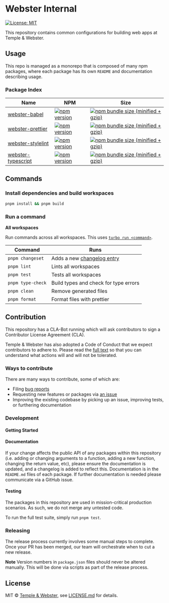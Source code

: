 # Webster Internal

[![License: MIT](https://img.shields.io/badge/License-MIT-green.svg)](LICENSE.md)

This repository contains common configurations for building web apps at Temple & Webster.

## Usage

This repo is managed as a monorepo that is composed of many npm packages, where each package has its own `README` and documentation describing usage.

### Package Index

| Name                                                | NPM                                                                                                                                        | Size                                                                                                                                                                                             |
| --------------------------------------------------- | ------------------------------------------------------------------------------------------------------------------------------------------ | ------------------------------------------------------------------------------------------------------------------------------------------------------------------------------------------------ |
| [webster-babel](packages/webster-babel) | [![npm version](https://badge.fury.io/js/@tpw%2Fwebster-babel.svg)](https://badge.fury.io/js/@tpw%2Fwebster-babel) | [![npm bundle size (minified + gzip)](https://img.shields.io/bundlephobia/minzip/@tpw/webster-babel.svg)](https://img.shields.io/bundlephobia/minzip/@tpw/webser-babel.svg) |
| [webster-prettier](packages/webster-prettier) | [![npm version](https://badge.fury.io/js/@tpw%2Fwebster-prettier.svg)](https://badge.fury.io/js/@tpw%2Fwebster-prettier) | [![npm bundle size (minified + gzip)](https://img.shields.io/bundlephobia/minzip/@tpw/webster-prettier.svg)](https://img.shields.io/bundlephobia/minzip/@tpw/webser-prettier.svg) |
| [webster-stylelint](packages/webster-stylelint) | [![npm version](https://badge.fury.io/js/@tpw%2Fwebster-stylelint.svg)](https://badge.fury.io/js/@tpw%2Fwebster-stylelint) | [![npm bundle size (minified + gzip)](https://img.shields.io/bundlephobia/minzip/@tpw/webster-stylelint.svg)](https://img.shields.io/bundlephobia/minzip/@tpw/webser-stylelint.svg) |
| [webster-typescript](packages/webster-typescript) | [![npm version](https://badge.fury.io/js/@tpw%2Fwebster-typescript.svg)](https://badge.fury.io/js/@tpw%2Fwebster-typescript) | [![npm bundle size (minified + gzip)](https://img.shields.io/bundlephobia/minzip/@tpw/webster-typescript.svg)](https://img.shields.io/bundlephobia/minzip/@tpw/webser-typescript.svg) |

## Commands

### Install dependencies and build workspaces

```sh
pnpm install && pnpm build
```

### Run a command

**All workspaces**

Run commands across all workspaces. This uses [`turbo run <command>`](https://turborepo.org/docs/reference/command-line-reference#turbo-run-task).

| Command           | Runs                                                                                                                  |
| ----------------- | --------------------------------------------------------------------------------------------------------------------- |
| `pnpm changeset`  | Adds a new [changelog entry](https://github.com/templeandwebster/webster-internal/blob/main/.github/CONTRIBUTING.md#adding-a-changeset) |
| `pnpm lint`       | Lints all workspaces                                                                                                  |
| `pnpm test`       | Tests all workspaces                                                                                                  |
| `pnpm type-check` | Build types and check for type errors                                                                                 |
| `pnpm clean`      | Remove generated files                                                                                                |
| `pnpm format`     | Format files with prettier                                                                                            |

## Contribution

This repository has a CLA-Bot running which will ask contributors to sign a Contributor License Agreement (CLA).

Temple & Webster has also adopted a Code of Conduct that we expect contributors to adhere to. Please read the [full text](./CODE_OF_CONDUCT.md) so that you can understand what actions will and will not be tolerated.

### Ways to contribute

There are many ways to contribute, some of which are:

- Filing [bug reports](https://github.com/templeandwebster/webster-internal/issues/new?template=BUG_REPORT.md)
- Requesting new features or packages via [an issue](https://github.com/templeandwebster/webster-internal/issues/new/choose)
- Improving the existing codebase by picking up an issue, improving tests, or furthering documentation

### Development

#### Getting Started

#### Documentation

If your change affects the public API of any packages within this repository (i.e. adding or changing arguments to a function, adding a new function, changing the return value, etc), please ensure the documentation is updated, and a changelog is added to reflect this. Documentation is in the `README.md` files of each package. If further documentation is needed please communicate via a GitHub issue.

#### Testing

The packages in this repository are used in mission-critical production scenarios. As such, we do not merge any untested code.

To run the full test suite, simply run `pnpm test`.

### Releasing

The release process currently involves some manual steps to complete. Once your PR has been merged, our team will orchestrate when to cut a new release.

**Note** Version numbers in `package.json` files should never be altered manually. This will be done via scripts as part of the release process.

## License

MIT &copy; [Temple & Webster](https://templeandwebster.com.au/), see [LICENSE.md](LICENSE.md) for details.